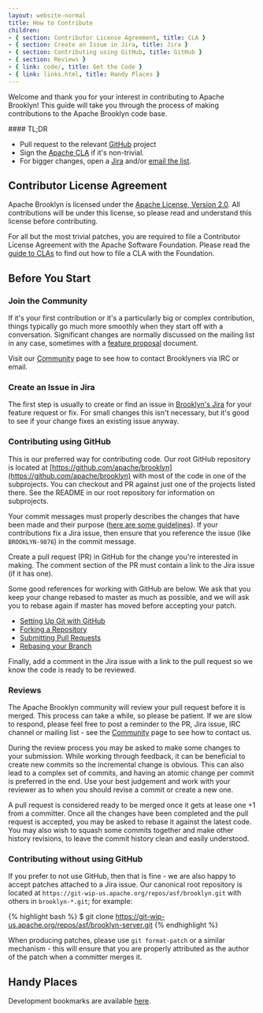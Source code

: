 ```yaml
---
layout: website-normal
title: How to Contribute
children:
- { section: Contributor License Agreement, title: CLA }
- { section: Create an Issue in Jira, title: Jira }
- { section: Contributing using GitHub, title: GitHub }
- { section: Reviews }
- { link: code/, title: Get the Code }
- { link: links.html, title: Handy Places }
---
```


Welcome and thank you for your interest in contributing to Apache Brooklyn! This guide will take you through the
process of making contributions to the Apache Brooklyn code base.

<div class="panel panel-info">
<div class="panel-heading" markdown="1">
#### TL;DR
</div>
<div class="panel-body" markdown="1">

* Pull request to the relevant [GitHub](http://github.com/apache/?query=brooklyn) project
* Sign the [Apache CLA](https://www.apache.org/licenses/#clas) if it's non-trivial.
* For bigger changes, open a [Jira](https://issues.apache.org/jira/browse/BROOKLYN)
   and/or [email the list](../community/mailing-lists.html).

</div>
</div>

## Contributor License Agreement

Apache Brooklyn is licensed under the [Apache License, Version 2.0](https://www.apache.org/licenses/LICENSE-2.0). All
contributions will be under this license, so please read and understand this license before contributing.

For all but the most trivial patches, you are required to file a Contributor License Agreement with the Apache
Software Foundation. Please read the [guide to CLAs](https://www.apache.org/licenses/#clas) to find out how to file a
CLA with the Foundation.


## Before You Start

### Join the Community

If it's your first contribution or it's a particularly big or complex contribution, things typically go much more
smoothly when they start off with a conversation. 
Significant changes are normally discussed on the mailing list in any case,
sometimes with a [feature proposal](https://drive.google.com/drive/#folders/0B3XurVLRa7pIUHNFV3NuVVRkRlE/0B3XurVLRa7pIblN4NGRNN2dYUGM/0B3XurVLRa7pIMlZQSUxrdTh4Wmc) document.

Visit our [Community](index.html) page to see how to contact Brooklyners via IRC or email.

### Create an Issue in Jira

The first step is usually to create or find an issue in [Brooklyn's Jira](https://issues.apache.org/jira/browse/BROOKLYN)
for your feature request or fix. For small changes this isn't necessary, but it's good to see if your change fixes an
existing issue anyway.


### Contributing using GitHub

This is our preferred way for contributing code. Our root GitHub repository is located at
[https://github.com/apache/brooklyn](https://github.com/apache/brooklyn) with most of the code in one of the subprojects.
You can checkout and PR against just one of the projects listed there. See the README in our root repository for information on subprojects.

Your commit messages must properly describes the changes that have been made and their purpose
([here are some guidelines](http://tbaggery.com/2008/04/19/a-note-about-git-commit-messages.html)). If your
contributions fix a Jira issue, then ensure that you reference the issue (like `BROOKLYN-9876`) in the commit message.

Create a pull request (PR) in GitHub for the change you're interested in making. The comment section of the PR must
contain a link to the Jira issue (if it has one).

Some good references for working with GitHub are below.  We ask that you keep your change rebased to master as much
as possible, and we will ask you to rebase again if master has moved before accepting your patch.

- [Setting Up Git with GitHub](https://help.github.com/articles/set-up-git)
- [Forking a Repository](https://help.github.com/articles/fork-a-repo)
- [Submitting Pull Requests](https://help.github.com/articles/using-pull-requests)
- [Rebasing your Branch](https://help.github.com/articles/interactive-rebase)

Finally, add a comment in the Jira issue with a link to the pull request so we know the code is ready to be reviewed.

### Reviews

The Apache Brooklyn community will review your pull request before it is merged. This process can take a while, so
please be patient. If we are slow to respond, please feel free to post a reminder to the PR, Jira issue, IRC channel
or mailing list - see the [Community](../community/) page to see how to contact us.

During the review process you may be asked to make some changes to your submission. While working through feedback,
it can be beneficial to create new commits so the incremental change is obvious.  This can also lead to a complex set
of commits, and having an atomic change per commit is preferred in the end.  Use your best judgement and work with
your reviewer as to when you should revise a commit or create a new one.

A pull request is considered ready to be merged once it gets at lease one +1 from a committer. Once all the changes
have been completed and the pull request is accepted, you may be asked to rebase it against the latest code. You may
also wish to squash some commits together and make other history revisions, to leave the commit history clean and
easily understood.


### Contributing without using GitHub

If you prefer to not use GitHub, then that is fine - we are also happy to accept patches attached to a Jira issue.
Our canonical root repository is located at `https://git-wip-us.apache.org/repos/asf/brooklyn.git` with others
in `brooklyn-*.git`; for example:

{% highlight bash %}
$ git clone https://git-wip-us.apache.org/repos/asf/brooklyn-server.git
{% endhighlight %}

When producing patches, please use `git format-patch` or a similar mechanism - this will ensure that you are properly
attributed as the author of the patch when a committer merges it.


## Handy Places

Development bookmarks are available [here](links.html).
